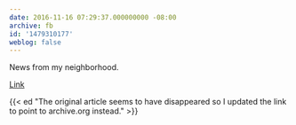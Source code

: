 ```yaml
---
date: 2016-11-16 07:29:37.000000000 -08:00
archive: fb
id: '1479310177'
weblog: false
---
```


News from my neighborhood. 

[Link](https://web.archive.org/web/20161120012112/http://www.12news.com/mb/news/local/valley/racial-tensions-spike-on-brophy-prep-campus-election-blamed-for-widening-divide/352382258)

{{< ed "The original article seems to have disappeared so I updated the link to point to archive.org instead." >}}
